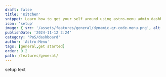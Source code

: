 ```yaml
---
draft: false
title: 'Kitchen'
snippet: Learn how to get your self around using astro-menu admin dashboard
icon: 'setup'
image: { src: '/assets/features/general/dynamic-qr-code-menu.png', alt: '' }
publishDate: '2024-11-12 2:24'
category: 'PoS/dashboard'
author: 'Astro-Menu'
tags: [general,get started]
order: 9.2
path: /features/general/
---
```


setup text